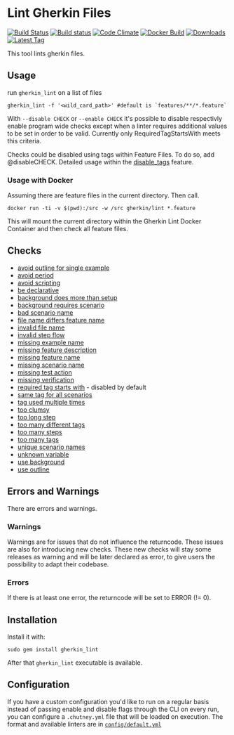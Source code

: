 # Lint Gherkin Files

[![Build Status](https://travis-ci.org/funkwerk/gherkin_lint.svg)](https://travis-ci.org/funkwerk/gherkin_lint)
[![Build status](https://ci.appveyor.com/api/projects/status/31w2m0x1b9484jbi/branch/master?svg=true)](https://ci.appveyor.com/project/lindt/gherkin-lint/branch/master)
[![Code Climate](https://codeclimate.com/github/funkwerk/gherkin_lint/badges/gpa.svg)](https://codeclimate.com/github/funkwerk/gherkin_lint)
[![Docker Build](https://img.shields.io/docker/automated/gherkin/lint.svg)](https://hub.docker.com/r/gherkin/lint/)
[![Downloads](https://img.shields.io/gem/dt/gherkin_lint.svg)](https://rubygems.org/gems/gherkin_lint)
[![Latest Tag](https://img.shields.io/github/tag/funkwerk/gherkin_lint.svg)](https://rubygems.org/gems/gherkin_lint)

This tool lints gherkin files.

## Usage

run `gherkin_lint` on a list of files

    gherkin_lint -f '<wild_card_path>' #default is `features/**/*.feature`

With `--disable CHECK` or `--enable CHECK` it's possible to disable respectivly enable program wide checks except when a linter requires additional values to be set in order to be valid.  Currently only RequiredTagStartsWith meets this criteria. 

Checks could be disabled using tags within Feature Files. To do so, add @disableCHECK.
Detailed usage within the [disable_tags](https://github.com/funkwerk/gherkin_lint/blob/master/features/disable_tags.feature) feature.

### Usage with Docker

Assuming there are feature files in the current directory. Then call.

`docker run -ti -v $(pwd):/src -w /src gherkin/lint *.feature`

This will mount the current directory within the Gherkin Lint Docker Container and then check all feature files.

## Checks

 - [avoid outline for single example](https://github.com/funkwerk/gherkin_lint/blob/master/features/avoid_outline_for_single_example.feature)
 - [avoid period](https://github.com/funkwerk/gherkin_lint/blob/master/features/avoid_period.feature)
 - [avoid scripting](https://github.com/funkwerk/gherkin_lint/blob/master/features/avoid_scripting.feature)
 - [be declarative](https://github.com/funkwerk/gherkin_lint/blob/master/features/be_declarative.feature)
 - [background does more than setup](https://github.com/funkwerk/gherkin_lint/blob/master/features/background_does_more_than_setup.feature)
 - [background requires scenario](https://github.com/funkwerk/gherkin_lint/blob/master/features/background_requires_scenario.feature)
 - [bad scenario name](https://github.com/funkwerk/gherkin_lint/blob/master/features/bad_scenario_name.feature)
 - [file name differs feature name](https://github.com/funkwerk/gherkin_lint/blob/master/features/file_name_differs_feature_name.feature)
 - [invalid file name](https://github.com/funkwerk/gherkin_lint/blob/master/features/invalid_file_name.feature)
 - [invalid step flow](https://github.com/funkwerk/gherkin_lint/blob/master/features/invalid_step_flow.feature)
 - [missing example name](https://github.com/funkwerk/gherkin_lint/blob/master/features/missing_example_name.feature)
 - [missing feature description](https://github.com/funkwerk/gherkin_lint/blob/master/features/missing_feature_description.feature)
 - [missing feature name](https://github.com/funkwerk/gherkin_lint/blob/master/features/missing_feature_name.feature)
 - [missing scenario name](https://github.com/funkwerk/gherkin_lint/blob/master/features/missing_scenario_name.feature)
 - [missing test action](https://github.com/funkwerk/gherkin_lint/blob/master/features/missing_test_action.feature)
 - [missing verification](https://github.com/funkwerk/gherkin_lint/blob/master/features/missing_verification.feature)
 - [required tag starts with](https://github.com/funkwerk/gherkin_lint/blob/master/features/required_tag_starts_with.feature) - disabled by default
 - [same tag for all scenarios](https://github.com/funkwerk/gherkin_lint/blob/master/features/same_tag_for_all_scenarios.feature)
 - [tag used multiple times](https://github.com/funkwerk/gherkin_lint/blob/master/features/tag_used_multiple_times.feature)
 - [too clumsy](https://github.com/funkwerk/gherkin_lint/blob/master/features/too_clumsy.feature)
 - [too long step](https://github.com/funkwerk/gherkin_lint/blob/master/features/too_long_step.feature)
 - [too many different tags](https://github.com/funkwerk/gherkin_lint/blob/master/features/too_many_different_tags.feature)
 - [too many steps](https://github.com/funkwerk/gherkin_lint/blob/master/features/too_many_steps.feature)
 - [too many tags](https://github.com/funkwerk/gherkin_lint/blob/master/features/too_many_tags.feature)
 - [unique scenario names](https://github.com/funkwerk/gherkin_lint/blob/master/features/unique_scenario_names.feature)
 - [unknown variable](https://github.com/funkwerk/gherkin_lint/blob/master/features/unknown_variable.feature)
 - [use background](https://github.com/funkwerk/gherkin_lint/blob/master/features/use_background.feature)
 - [use outline](https://github.com/funkwerk/gherkin_lint/blob/master/features/use_outline.feature)

## Errors and Warnings

There are errors and warnings.

### Warnings

Warnings are for issues that do not influence the returncode. These issues are also for introducing new checks.
These new checks will stay some releases as warning and will be later declared as error, to give users the possibility to adapt their codebase.

### Errors

If there is at least one error, the returncode will be set to ERROR (!= 0).

## Installation

Install it with:

`sudo gem install gherkin_lint`

After that `gherkin_lint` executable is available.

## Configuration
If you have a custom configuration you'd like to run on a regular basis instead of passing enable and disable flags through the CLI on every run, you can configure a ```.chutney.yml``` file that will be loaded on execution.  The format and available linters are in [```config/default.yml```](config/default.yml)
